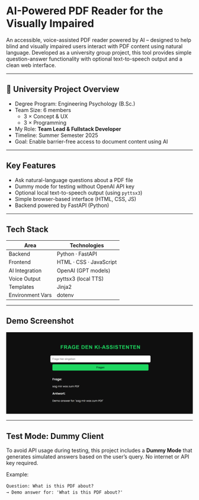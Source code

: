 # AI-Powered PDF Reader for the Visually Impaired

An accessible, voice-assisted PDF reader powered by AI – designed to help blind and visually impaired users interact with PDF content using natural language. Developed as a university group project, this tool provides simple question-answer functionality with optional text-to-speech output and a clean web interface.

---

## 🏫 University Project Overview

- Degree Program: Engineering Psychology (B.Sc.)
- Team Size: 6 members  
  - 3 × Concept & UX  
  - 3 × Programming
- My Role: **Team Lead & Fullstack Developer**
- Timeline: Summer Semester 2025
- Goal: Enable barrier-free access to document content using AI

---

## Key Features

- Ask natural-language questions about a PDF file
- Dummy mode for testing without OpenAI API key
- Optional local text-to-speech output (using `pyttsx3`)
- Simple browser-based interface (HTML, CSS, JS)
- Backend powered by FastAPI (Python)

---

## Tech Stack

| Area             | Technologies                  |
|------------------|-------------------------------|
| Backend          | Python · FastAPI              |
| Frontend         | HTML · CSS · JavaScript       |
| AI Integration   | OpenAI (GPT models)           |
| Voice Output     | pyttsx3 (local TTS)           |
| Templates        | Jinja2                        |
| Environment Vars | dotenv                        |


---
## Demo Screenshot

![Screenshot of AI PDF Reader](KI-Assistent.png)


---

## Test Mode: Dummy Client

To avoid API usage during testing, this project includes a **Dummy Mode** that generates simulated answers based on the user’s query. No internet or API key required.

Example:
```txt
Question: What is this PDF about?
→ Demo answer for: 'What is this PDF about?'
